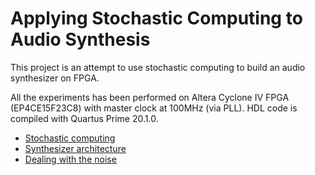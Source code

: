 # Applying Stochastic Computing to Audio Synthesis

This project is an attempt to use stochastic computing to build an audio synthesizer on FPGA.

All the experiments has been performed on Altera Cyclone IV FPGA (EP4CE15F23C8) with master clock at 100MHz (via PLL). HDL code is compiled with Quartus Prime 20.1.0.

- [Stochastic computing](docs/stochastic_computing.md)
- [Synthesizer architecture](docs/synth_architecture.md)
- [Dealing with the noise](docs/synth_noise.md)
